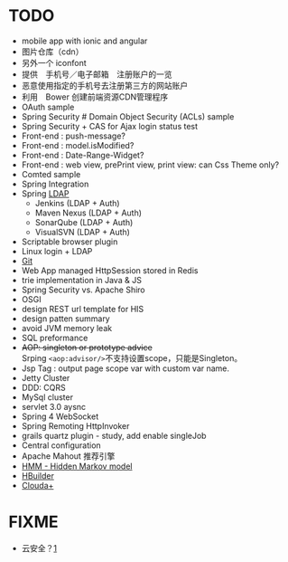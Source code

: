
# TODO
* mobile app with ionic and angular
* 图片仓库（cdn）
* 另外一个 iconfont
* 提供　手机号／电子邮箱　注册账户的一览
* 恶意使用指定的手机号去注册第三方的网站账户
* 利用　Bower 创建前端资源CDN管理程序
* OAuth sample
* Spring Security # Domain Object Security (ACLs) sample
* Spring Security + CAS for Ajax login status test
* Front-end : push-message?
* Front-end : model.isModified?
* Front-end : Date-Range-Widget?
* Front-end : web view, prePrint view, print view: can Css Theme only?
* Comted sample
* Spring Integration
* Spring [LDAP](http://docs.spring.io/spring-ldap/docs/current/reference/)
   * Jenkins (LDAP + Auth)
   * Maven Nexus (LDAP + Auth)
   * SonarQube (LDAP + Auth)
   * VisualSVN (LDAP + Auth)
* Scriptable browser plugin
* Linux login + LDAP
* [Git](http://git-scm.com/book/zh)
* Web App managed HttpSession stored in Redis
* trie implementation in Java & JS
* Spring Security vs. Apache Shiro
* OSGI
* design REST url template for HIS
* design patten summary
* avoid JVM memory leak
* SQL preformance
* <del>AOP: singleton or prototype advice</del>  
   Srping `<aop:advisor/>`不支持设置scope，只能是Singleton。
* Jsp Tag : output page scope var with custom var name.
* Jetty Cluster 
* DDD: CQRS
* MySql cluster
* servlet 3.0 aysnc
* Spring 4 WebSocket
* Spring Remoting HttpInvoker
* grails quartz plugin - study, add enable singleJob 
* Central configuration 
* Apache Mahout 推荐引擎
* [HMM - Hidden Markov model](http://en.wikipedia.org/wiki/Hidden_Markov_model)
* [HBuilder](http://www.dcloud.io/)
* [Clouda+](http://clouda.baidu.com/portal)

# FIXME
* 云安全？[1](http://article.liepin.com/ask/qa130273)